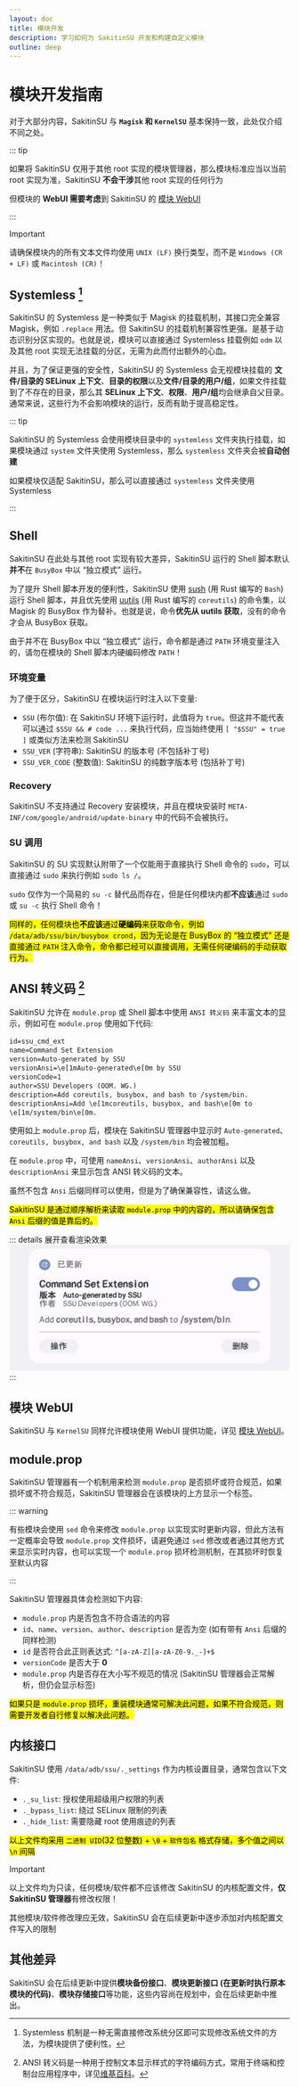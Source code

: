 ```yaml
---
layout: doc
title: 模块开发
description: 学习如何为 SakitinSU 开发和构建自定义模块
outline: deep
---
```


# 模块开发指南

对于大部分内容，SakitinSU 与 **`Magisk` 和 `KernelSU`** 基本保持一致，此处仅介绍不同之处。

::: tip

如果将 SakitinSU 仅用于其他 root 实现的模块管理器，那么模块标准应当以当前 root 实现为准，SakitinSU **不会干涉**其他 root 实现的任何行为

但模块的 **WebUI 需要考虑**到 SakitinSU 的 [模块 WebUI](./webui)

:::

> [!IMPORTANT]
> 请确保模块内的所有文本文件均使用 `UNIX (LF)` 换行类型，而不是 `Windows (CR + LF)` 或 `Macintosh (CR)`！

## Systemless [^1]

SakitinSU 的 Systemless 是一种类似于 Magisk 的挂载机制，其接口完全兼容 Magisk，例如 `.replace` 用法。但 SakitinSU 的挂载机制兼容性更强。是基于动态识别分区实现的。也就是说，模块可以直接通过 Systemless 挂载例如 `odm` 以及其他 root 实现无法挂载的分区，无需为此而付出额外的心血。

并且，为了保证更强的安全性，SakitinSU 的 Systemless 会无视模块挂载的 **文件/目录的 SELinux 上下文**、**目录的权限**以及**文件/目录的用户/组**，如果文件挂载到了不存在的目录，那么其 **SELinux 上下文**、**权限**、**用户/组**均会继承自父目录。通常来说，这些行为不会影响模块的运行，反而有助于提高稳定性。

::: tip

SakitinSU 的 Systemless 会使用模块目录中的 `systemless` 文件夹执行挂载，如果模块通过 `system` 文件夹使用 Systemless，那么 `systemless` 文件夹会被**自动创建**

如果模块仅适配 SakitinSU，那么可以直接通过 `systemless` 文件夹使用 Systemless

:::

## Shell

SakitinSU 在此处与其他 root 实现有较大差异，SakitinSU 运行的 Shell 脚本默认**并不**在 `BusyBox` 中以 “独立模式” 运行。

为了提升 Shell 脚本开发的便利性，SakitinSU 使用 [sush](https://github.com/shellgei/rusty_bash) (用 Rust 编写的 `Bash`) 运行 Shell 脚本，并且优先使用 [uutils](https://github.com/uutils/coreutils) (用 Rust 编写的 `coreutils`) 的命令集，以 Magisk 的 BusyBox 作为替补。也就是说，命令**优先从 uutils 获取**，没有的命令才会从 BusyBox 获取。

由于并不在 BusyBox 中以 “独立模式” 运行，命令都是通过 `PATH` 环境变量注入的，请勿在模块的 Shell 脚本内硬编码修改 `PATH`！

### 环境变量

为了便于区分，SakitinSU 在模块运行时注入以下变量:

- `SSU` (布尔值): 在 SakitinSU 环境下运行时，此值将为 `true`。但这并不能代表可以通过 `$SSU && # code ...` 来执行代码，应当始终使用 `[ "$SSU" = true ]` 或类似方法来检测 SakitinSU
- `SSU_VER` (字符串): SakitinSU 的版本号 (不包括补丁号)
- `SSU_VER_CODE` (整数值): SakitinSU 的纯数字版本号 (包括补丁号)

### Recovery

SakitinSU 不支持通过 Recovery 安装模块，并且在模块安装时 `META-INF/com/google/android/update-binary` 中的代码不会被执行。

### SU 调用

SakitinSU 的 SU 实现默认附带了一个仅能用于直接执行 Shell 命令的 `sudo`，可以直接通过 `sudo` 来执行例如 `sudo ls /`。

`sudo` 仅作为一个简易的 `su -c` 替代品而存在，但是任何模块内都**不应该**通过 `sudo` 或 `su -c` 执行 Shell 命令！

<mark>同样的，任何模块也**不应该**通过**硬编码**来获取命令，例如 `/data/adb/ssu/bin/busybox crond`，因为无论是在 BusyBox 的 “独立模式” 还是直接通过 `PATH` 注入命令，命令都已经可以直接调用，无需任何硬编码的手动获取行为。</mark>

## ANSI 转义码 [^2]

SakitinSU 允许在 `module.prop` 或 Shell 脚本中使用 `ANSI 转义码` 来丰富文本的显示，例如可在 `module.prop` 使用如下代码:

```properties {4,8}
id=ssu_cmd_ext
name=Command Set Extension
version=Auto-generated by SSU
versionAnsi=\e[1mAuto-generated\e[0m by SSU
versionCode=1
author=SSU Developers (OOM. WG.)
description=Add coreutils, busybox, and bash to /system/bin.
descriptionAnsi=Add \e[1mcoreutils, busybox, and bash\e[0m to \e[1m/system/bin\e[0m.
```

使用如上 `module.prop` 后，模块在 SakitinSU 管理器中显示时 `Auto-generated`、`coreutils, busybox, and bash` 以及 `/system/bin` 均会被加粗。

在 `module.prop` 中，可使用 `nameAnsi`、`versionAnsi`、`authorAnsi` 以及 `descriptionAnsi` 来显示包含 ANSI 转义码的文本。

虽然不包含 `Ansi` 后缀同样可以使用，但是为了确保兼容性，请这么做。

<mark>SakitinSU 是通过顺序解析来读取 `module.prop` 中的内容的，所以请确保包含 `Ansi` 后缀的值是靠后的。</mark>

::: details 展开查看渲染效果
![module.prop 渲染效果](/assets/img/module_prop.webp)
:::

## 模块 WebUI

SakitinSU 与 `KernelSU` 同样允许模块使用 WebUI 提供功能，详见 [模块 WebUI](./webui)。

## module.prop

SakitinSU 管理器有一个机制用来检测 `module.prop` 是否损坏或符合规范，如果损坏或不符合规范，SakitinSU 管理器会在该模块的上方显示一个标签。

::: warning

有些模块会使用 `sed` 命令来修改 `module.prop` 以实现实时更新内容，但此方法有一定概率会导致 `module.prop` 文件损坏，请避免通过 `sed` 修改或者通过其他方式来显示实时内容，也可以实现一个 `module.prop` 损坏检测机制，在其损坏时恢复至默认内容

:::

SakitinSU 管理器具体会检测如下内容:

- `module.prop` 内是否包含不符合语法的内容
- `id`、`name`、`version`、`author`、`description` 是否为空 (如有带有 `Ansi` 后缀的同样检测)
- `id` 是否符合此正则表达式: `^[a-zA-Z][a-zA-Z0-9._-]+$`
- `versionCode` 是否大于 **0**
- `module.prop` 内是否存在大小写不规范的情况 (SakitinSU 管理器会正常解析，但仍会显示标签)

<mark>如果只是 `module.prop` 损坏，重装模块通常可解决此问题，如果不符合规范，则需要开发者自行修复以解决此问题。</mark>

## 内核接口

SakitinSU 使用 `/data/adb/ssu/._settings` 作为内核设置目录，通常包含以下文件:

- `._su_list`: 授权使用超级用户权限的列表
- `._bypass_list`: 绕过 SELinux 限制的列表
- `._hide_list`: 需要隐藏 root 使用痕迹的列表

<mark>以上文件均采用 `二进制 UID`(32 位整数) + `\0` + `软件包名` 格式存储，多个值之间以 `\n` 间隔</mark>

> [!IMPORTANT]
> 以上文件均为只读，任何模块/软件都不应该修改 SakitinSU 的内核配置文件，**仅 SakitinSU 管理器**有修改权限！
>
> 其他模块/软件修改理应无效，SakitinSU 会在后续更新中逐步添加对内核配置文件写入的限制

## 其他差异

SakitinSU 会在后续更新中提供**模块备份接口**、**模块更新接口 (在更新时执行原本模块的代码)**、**模块存储接口**等功能，这些内容尚在规划中，会在后续更新中推出。

[^1]: Systemless 机制是一种无需直接修改系统分区即可实现修改系统文件的方法，为模块提供了便利性。

[^2]: ANSI 转义码是一种用于控制文本显示样式的字符编码方式，常用于终端和控制台应用程序中，详见[维基百科](https://en.wikipedia.org/wiki/ANSI_escape_code)。
